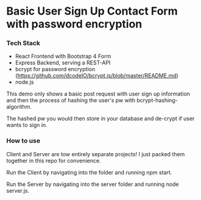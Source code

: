 # Basic User Sign Up Contact Form with password encryption

### Tech Stack
* React Frontend with Bootstrap 4 Form 
* Express Backend, serving a REST-API 
* bcrypt for password encryption (https://github.com/dcodeIO/bcrypt.js/blob/master/README.md) 
* node.js

This demo only shows a basic post request with user sign up information and then the
process of hashing the user's pw with bcrypt-hashing-algorithm. 

The hashed pw you would then store in your database and de-crypt if user wants to sign in. 


### How to use
Client and Server are tow entirely separate projects! I just packed them together in this repo for convenience.

Run the Client by navigating into the folder and running npm start.

Run the Server by navigating into the server folder and running node server.js.